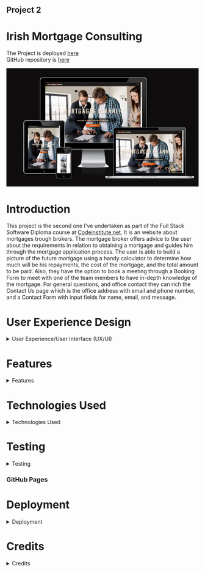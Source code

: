 ## Project 2

# Irish Mortgage Consulting

The Project is deployed [here]( https://fitabigail.github.io/IrishMortgageConsulting/)   
GitHub repository is [here](https://github.com/fitabigail) 



![screen shot of am i responsive](./assets/readmeImages/am_responsive.png)

# Introduction
This project is the second one I've undertaken as part of the Full Stack Software Diploma course at [Codeinstitute.net](https://www.CodeInstitutE.net).
It is an website about mortgages trough brokers. The mortgage broker offers advice to the user about the requirements in relation to obtaining a mortgage and guides him through the mortgage application process. The user is able to build a picture of the future mortgage using a handy calculator to determine how much will be his repayments, the cost of the mortgage, and the total amount to be paid. Also, they have the option to book a meeting through a Booking Form to meet with one of the team members to have in-depth knowledge of the mortgage.
For general questions, and office contact they can rich the Contact Us page which is the office address with email and phone number, and a Contact Form with input fields for name, email, and message. 


# User Experience Design

<details>
  
  <summary>User Experience/User Interface (UX/UI)</summary>

### User stories

#### First-Time Visitor Goals

- As a First Time user, I want to easily understand the main purpose of the site.
- As a First Time user, I want to be able to easily navigate through the site to find content.
- As a First Time user, I want to view the website and content clearly on my mobile device.
- As a First Time user, I want the website team to be qualified with years of industry experience.
- As a First Time user, I want to find ways to follow the IrishMortgageConsulting on different social media platforms.

### Returning Visitor Goals

- As a Returning user, I want to reuse the mortgage calculator for future house upgrades.
- As a Returning user, I want to get updated team profiles.
- As a Returning user, I want to contact the organization so I can request more information.

### Frequent Visitor Goals

- As a Frequent user, I want to check the mortgage calculator.
- As a Frequent user, I want to check if there is any news about mortgage requirements.
- As a Frequent user, I want to sign up for the Newsletter so that I am emailed any major updates and/or changes to the mortgage requirements.

### Design

  
  
  #### Colour Scheme 


 
  I tried different color palettes whilst building the website and settled on a simple combination of shades of orange, grey, white, and black.
  Black and white are used for text color and contrast well with the other two primary colors. Default Orange was used for the link color on hover, and for buttons. Different shades of white, grey, and orange were used for the backgrounds.
  - grey : hsla(0, 8%, 5%, 0.9), rgba(0, 0, 0, 0.5); rgba(7, 6, 6, 0.925); rgba(0, 0, 0, 0.87), rgba(0, 0, 0, 0.6);
  - white: antiquewhite, aliceblue ;
  - orange: #ce5713,  #8f2b04;


   #### Typography


  I choose 'Playfair Display' as the font for the site. The headers and forms on all pages throughout the Website are using 'Oswald' font.

   #### Wireframes
 
  
  <details> 

![Balsamic Wireframes](./assets/readmeImages/balsamic-home.png)    

</details>  

</details> 
  
  # Features

<details>
  
  <summary>Features</summary>
  
  ### Responsive  Website

   The site displays properly at a wide range of screen sizes, further information on this is listed in the testing section. 



              



  ### HOME Page

### Navbar

   - A feature on all three pages, the full responsive navigation bar includes a link to Logo, Home page, Calculator page and Contact Us page and is identical on each page to allow easy navigation. On page loading, the navigation bar drops down smoothly to catch up user's attention. On the left side, the navbar has the logo linked to the Home page, and on the right side is the hamburger menu. On mouse click, the hamburger is switching to an arrow and a full-screen page is loading with the page's links, a feature achieved with javascript code.




### Section one - the landing

  - This section includes several different CSS animations on the loading page. This includes a big animated banner with two titles business-related subject, a welcome title, and a discover button with a shine effect linked with the Calculator page.
   ![HOME PAGE](./assets/readmeImages/landing-banner.png)

### About section
 
- About section include a video with a custom control, achieved with javascript code. Clicking the video button will start the video, and a bar will roll. If press the pause button the video will stop playing. The video is displayed for screens of 550px and wider.

![HOME PAGE](./assets/readmeImages/about.png)

### Team section

- This section shows the profile cards of the three members team. When hovering the card some information about the member will appear with a nice and cool hoover effect, the cards move smoothly with the cursor direction. This effect was achieved by calling JQuery CDN tools for the plugin tilt.js.

![HOME PAGE](./assets/readmeImages/team.png)


### Footer 
- The footer is a simple one that offers information about the office address and includes easy access to the main relevant social media sites for Irish Mortgage Consulting.


![HOME PAGE](./assets/readmeImages/footer.png)
  
  
### Scroll button
- Home and Calculator have a scroll button with a smooth move to the top of the pages( used javascript for a smooth move).     
    
 ### CALCULATOR Page


### Calculator section
- Include a mortgage calculator to calculate the monthly repayments, cost of the mortgage, and total to pay. Also, include a pie chart that displays the amount borrowed and interest to pay. All these features are achieved with javascript code.

![CALCULATOR PAGE](./assets/readmeImages/calcul-top.png)
![CALCULATOR PAGE](./assets/readmeImages/calc-results.png)

### Booking section
- This section includes two parts. First, the banner with an animated arrow created with style CSS, and a button on click is opening the booking form.
The second part is the Booking Form with two parts: on the left side has the inputs fields, a check box (style CSS), and a submit button; on the right an image with a welcome message. On the right bottom corner has a closing button on the x shape to exit the form(javascript code used for form). On submission will display an alert message.

![CALCULATOR  PAGE](./assets/readmeImages/book-meeting.png)
![CALCULATOR PAGE](./assets/readmeImages/form-booking.png)
![CALCULATOR PAGE](./assets/readmeImages/booking-message.png)


### Contact Us Page

- Contact us page has a future flipping Contact Form with two sides. On the first side the user can read the office address, and on the other side is the contact form with input fields for name, email, phone, message, and a submit button. The user on submission will get an alert message. 


![CONTACT US PAGE](./assets/readmeImages/contact-us.png)
![CONTACT US PAGE](./assets/readmeImages/contact-us-form.png)
![CONTACT US PAGE](./assets/readmeImages/contact-form-message.png)



### Possible Future Features


I would like to add extra features to the site such as:

 - to add in the future is integration with an email autoresponder service, such as Sendgrid;
 - two more mortgage calculators, one for Mortgage Rate Change Calculator and one for Extra Mortgage Payments Calculator;
 - a blog where to post the latest news from the industry;
 - a Live Chat Service could be implemented to provide instant answers to user-specific questions.
 - a register form helps the user to create an account and upload required documentation;

 </details>    

# Technologies Used
<details>
  <summary>Technologies Used</summary>
  
  #### Languages Used
  
  - HTML5
  - CSS
  - Javascript

  #### Applications Used


- [Balsamiq](https://www.balsamiq.com) was used to create wireframes for this project.
- [Google Fonts](https://fonts.google.com/) fonts were downloaded from Google Fonts.
- [Fontawesome](https://www.fontawesome.com) icons were downloaded from Font Awesome.com.
- [Git](https://git-scm.com/) Git was used for version control.
- [GitHub](https://github.com/) GitHub is used to store the code of the project.
- [Gitpages](https://pages.github.com/) Gitpages are used to deploy the site.
- [Chrome Developer Tools](https://developer.chrome.com/docs/devtools/) used for layout and responsive testing.
- [favICO.com](https://convertico.com/favicon/) used for creating favicon.
- [W3 Validator](https://jigsaw.w3.org/css-validator/) used to test HTML and CSS code.
- [Jshint](https://jshint.com/) used to validate Javascript code.
- [Freeconvert. com](https://www.freeconvert.com) was used to convert the background image file to the  wepp format.
- [Pexels. com](https://www.pexels.com) was used for free images.
- [Caniuse. com/webp](https://caniuse.com/webp)  used to check compatibility of the webp file format.
- [befunky.com](https://www.befunky.com/)  used to resize the images files.
- [Cloudinary](https://cloudinary.com/console) used to host and served the video file through Cloudinary.
-[jQuery](https://releases.jquery.com/jquery/) use to implement tilt.js for team profile card moving effect;
-[responsivedesignchecker. com/](https://responsivedesignchecker.com/) used for check responsiveness;

   
</details>  
  
# Testing 

<details>
  <summary>Testing</summary>

### W3c CSS Validator
  The css file was tested using the W3c CSS validator showing no errors, and 4 warnings all of the type "is a vendor extension" as shown below..
<details>

![CSS Validator](./assets/readmeImages/css-validator.png)

 ![CSS Validator](./assets/readmeImages/css-warrnings.png)
</details>

### W3c HTML Validator
  The HTML was tested with the W3c HTML Validator with no error returned on all three pages.  
<details>

 ![HTML Validator](./assets/readmeImages/html-index-validator.png)
</details>

 ### JSHint
  The Javascript file was validated using JSHint, with the following result. The `New JavaScript features (ES6)` option was ticked in the 
  Configure menu. 
<details>

![JAVASCRIPT CALCULATOR Validator](./assets/readmeImages/cotactjs-validator.png)

![JAVASCRIPT index Validator](./assets/readmeImages/calculatorjs-validator.png)
  </details>

   ### Lighthouse
  The web page was tested using the Lighthouse feature on the chrome browser giving the following result for desktop and mobile.    
  It should be noted that the performance score was variable, ranging from the low eighties to 100 for desktop and mobile.  
<details>

![LIGHTHOUSE HOME PAGE DESKTOP](./assets/readmeImages/lighthouse-desk-index.png)
![LIGHTHOUSE HOME PAGE MOBILE ](./assets/readmeImages/lighthouse-mob-index.png)
![LIGHTHOUSE CALCULATOR PAGE DESKTOP](./assets/readmeImages/lighthouse-desk-calculator.png)
![LIGHTHOUSE CALCULATOR PAGE MOBILE](./assets/readmeImages/lighthouse-mob-calculator.png)
![LIGHTHOUSE CONTACT US PAGE DESKTOP](./assets/readmeImages/lighthouse-desk-contactus.png)
![LIGHTHOUSE CONTACT US MOBILE](./assets/readmeImages/lighthouse-mob-contactus.png)
</details>


### Responsiveness
  
   Media queries based on screen width were used to ensure the page was displayed correctly across a range of screen sizes.
  Chrome, Firefox, Safari, and Edge browsers were used to test responsiveness.  
  
  Breakpoints used are as follows 320px, 391px, 460px, 549px, 550px, 560px, 650px,760px, 768px, 950px, 991px, 1250px, 1450px, 1500px, 1650px, 1920px and 2200px. 

 I also used the device-specific tool within Chrome, Edge, and Media Genesis (https://responsivedesignchecker.com/) to test a number of devices representing a wide range of device types.    
  The results are given below.

  |Device                 |  Result        |
  |----------------       |----------------|
  | Galaxy S8+            | Displays ok    | 
  | iPad mini             | Displays ok    |
  | iPad Air              | Displays ok    | 
  | iPhone xe/xr/pro 12   | Displays ok    | 
  | Galaxy Fold           | Displays ok    | 
  | Galaxy Fold           | Displays ok    | 
  | Nest Hub Max          | Displays ok    | 
  
    
 ### Issues Encountered Building The Site

A brief summary of some of the difficulties I had building this site and how I attempted to fix them. 

 
 + Cards info in the Our Team section of the landing page had text which was not illegible when hovered over. I fixed this issue by setting different opacity.
 + On smaller devices much of the text was illegible due to its font size, I have redefined all the media queries;
 +  Contact Us form was potentially inaccessible as the form only appeared in the hover state. I fixed this by canceling the flipping card view.
 + The contact form itself could be submitted without the user providing a supporting message. I fixed this issue by writing a proper javascript code with validation and a submitting message.
 + User was able to enter invalid or empty data in forms. Fixed by javascript validation code;
 + Errors in console while page loads/performing user actions ON CONTACT US page. Fixed by removing  any javascript code not related to the page;
 + The mortgage calculator, allowed negative figures to be input leading to nonsensical outputs. Fixed by adding a javascript code on inputs on Html; 
 + I had many problems positioning the text div from the Calculator page and fixed them using different percentages for 'font-size', width, and height set on vh to get them to satisfactorily position on different devices.
 + The chart pie cause me trouble with different devices size, as had a predefined style. I changed the width and height of the canvas Html element and adapted it to different screen sizes.
 + The checked box from Booking put me in difficulty as I tried to set the konb and was not fit on the right spot. So I decide to get already written code and adapted it to my site style, which worked well only the Html validator did not allow div as a child of a label so I replaced and fixed the error with a span element.
 + On the booking form submit button click more ap a message to the user and should return to the Calculator page. I write the function myBooking() to write the alert message and return to the page. The function was not working as I used the form action attribute from the w3 web page for testing examples. Now I know no need for an action attribute if I have a function to call.
+ I had to become familiar with many new (to me) CSS properties such as transform-origin, transform-style, backface-visibility, and perspective. 

### Manual Testing for Bugs

Testing is required on the Irish MortgageConsulting Responsive Website.

The project is developed primarily using HTML and CSS, with a small amount of JavaScript implemented for additional functionality.
The testing performed will be on the back end and front end. Testing is to be done on at least three web browsers and all screen sizes.
All navigation links should direct to the correct Html pages as per their names. The Home page is the exception, this one will redirect to index.html. 

All links to external websites must open in a new browser.

Testing of form validation will also be required to ensure the correct inputs are taken and that all fields are required. 

The live Project can be found [here](https://fitabigail.github.io/IrishMortgageConsulting/).</br>

 * Testing During the development of the pages was done through the project to see how the project looked and felt
 
 
| Feature                 |  Expect                                     |  Action         |  Result                                  |
|-------------------------|---------------------------------------------|-----------------|------------------------------------------|
| Logo                    |  Link to home page                          | Click On        | Load the home page                       |
| Banner home animation   |  Animation                                  | On Load         | Animation                                |
| Discover button         |  Link to calculator page                    | Click On        | Load the calculator page                 |
| Hamburger Menu          |  Open on full page                          | Click On        | Load menu page                           |
| Hamburger Menu Arrow    |  Transform                                  | Click On        | Arrow                                    |
| Social Media Icons      |  Link to socialmedia                        | Click On        | New tab opened                           |
| Video                   |  Play on                                    | Click on        | Play the video                           |
| Profile cards           |  Show text and move                         | On hover        | Show text and move                       |
| Calculator              |  Calculate the mortgage payments            | On input values | Show the results                         |
| Calculator button       |  Show results                               | Click On        | Show the results                         |
| Pie CHART               |  Post interest to pay and mortgage amount   | On Load         | Post interest to pay and mortgage amount |
| Booking button          |  Open booking form                          | Click On        | Open booking form                        |
| Booking fields          |  Accept the inputs value                    | On input        | Accept the inputs value                  |
| Booking checkbox        |  To check                                   | On check        | To check                                 |
| Booking form button     |  Show message                               | Click On        | Show the message                         |
| Contact form fields     | Accept the inputs value                     | Click On        | Accept the inputs value                  |
| Contact form button     |  Show message                               | Click On        | Show message                             |
| Scrool button           |  Load the start page                        | Click On        | Goes to the top of page                  |


### Issues and Resolutions to issues found during testing

- booking form after closing message alert was not redirected to calculator page, issue fixed;
- the contact form did not send the email with the message, the plugin used https://smtpjs.com/ required an SMTP server and I couldn't use my elastic email host account https://elasticemail.com/ because the domain must be verified. Us the gitpod domain name is not owned it can not be verified; 

### Issues Remaining (Known to me)

+ There is a large space over the Home and Calculator page. This issue  I have tried to fixed but still have some space, but because of the short time, I will leave this for another time.
+ The bottom height of the calculator background increases once the  device size is decreasing;
+ The Booking and Contact us for could post the data to a server. This feature I will leave this for future development;
+ On mobile view test to my iPhone 12 and Samsung galaxy s10 the Booking form has an error as first it doesn't show the title of the pattern, so the user does not know the name field has only a letter message, second after inputs the form it does not fit on the section and is difficult to scroll over form;
+ On the footer section the copyright paragraph on flex display is not on the same line as others. I will fix this in the future;
+ The pie chart should reset with the new amount and interest pie when inputting values into the mortgage amount field. At this stage the pie chart is updated on changes in the years and interest values;
</details>

### GitHub Pages

# Deployment

  <details>
    
  <summary>Deployment</summary>
  
  This project was built on the Gitpod IDE using the Code Institute template found here:<br>https://github.com/Code-Institute-Org/gitpod-full-template
      
      
### GitHub Pages

## How this Project was Deployed

1. Log into [GitHub](https://github.com/fitabigail/).
2. From the list of Repositories, select [IRISH MORTGAGE CONSULTING](https://github.com/fitabigail/IrishMortgageConsulting).
3. From the Repositories sub-headings, select "Settings".
4. Under "Options", the first category of settings, scroll down to the GitHub Pages section.
5. From the dropdown list under the "Source" heading, select "main".
6. A second drop-down menu that appears should remain as the default value, "/root".
7. Press Save. 
8. On Page refresh, scroll back down to the GitHub Pages section, and the link to the deployed site will be available in a green sub-section with a tick icon next to it.

As this project was developed on the main branch, all changes made to the repository are immediately reflected in the deployed project.

## How to Run this Project in your Browser

1. Install the [Google Chrome](https://www.google.co.uk/chrome/) or [Firefox](https://www.mozilla.org/en-GB/exp/firefox/new/) browser.
2. Install the applicable [GitPod](https://www.gitpod.io/docs/browser-extension/) Browser Extensions for your chosen browser.
4. Create a [GitHub](https://GitHub.com/join) account. 
3. Log in to [Gitpod](https://gitpod.io/login/) using your GitHub account.
4. Visit Hard Driver's [GitHub Repository](https://github.com/fitabigail/IrishMortgageConsulting).
5. Open the repository in Gitpod:
    * Click the green "Gitpod" icon at the top of the Repository, or
    * Click this [link](https://github.com/fitabigail/IrishMortgageConsulting).
6. A new workspace will open with the current state of the main branch. Any changes made to the main branch after this point will not be automatically updated in your Gitpod Workspace.

#### Forking
  
  
  1. Go to the Github page that hosts the repository you wish to fork.
  2. On the top-right of the page there is a button "Fork".
  3. Click this button.
  4. This creates a repository in your Github home page which is a copy of the original. You can submit and receive changes to the code by using pull requests 
  and/or syncing with the upstream repository.

### Cloning the Repository

1. Visit Hard Driver's [GitHub Repository](https://github.com/fitabigail/IrishMortgageConsulting).
2. Click the "Code" dropdown box above the repository's file explorer. 
3. Under the "Clone" heading, click the "HTTPS" sub-heading.
4. Click the clipboard icon, or manually copy the text presented: `https://github.com/fitabigail/IrishMortgageConsulting`
5. Open your preferred IDE (VSCode, Atom, PyCharm, etc).
6. Ensure your IDE has support for Git, or has the relevant Git extension.
7. Open the terminal, and create a directory where you would like the Repository to be stored.
8. Type `git clone` and paste the previously copied text (`https://github.com/fitabigail/IrishMortgageConsulting`) and press enter.
9. The Repository will then be cloned to your selected directory. 

### Manually Downloading the Repository

1. Visit Hard Driver's [GitHub Repository](https://github.com/fitabigail/IrishMortgageConsulting).
2. Click the "Code" dropdown box above the repository's file explorer. 
3. Click the "Download ZIP" option; this will download a copy of the selected branch's repository as a zip file.
4. Locate the ZIP file downloaded to your computer, and extract the ZIP to a designated folder which you would like the repository to be stored.

### Opening the Repository 

1. Open your preferred IDE (VSCode, Atom, PyCharm, etc).
2. Navigate to the chosen directory where the Repository was Cloned/Extracted.
3. You will now have offline access to the contents of the project.

 </details>

 # Credits
  <details>
  <summary>Credits</summary>
 
  ### Images

  ### All Photographs were sourced from [Pexels](https://www.pexels.com//). 

  - Section one Background Image: https://images.pexels.com/photos/7415057/pexels-photo-7415057.jpeg?cs=srgb&dl=pexels-mart-production-7415057.jpg&fm=jpg;
  - Team member one Image: https://images.pexels.com/photos/1311523/pexels-photo-1311523.jpeg?cs=srgb&dl=pexels-mentatdgt-1311523.jpg&fm=jpg;
  -  Team member Two Image:https://images.pexels.com/photos/8074612/pexels-photo-8074612.jpeg?cs=srgb&dl=pexels-anastasia-shuraeva-8074612.jpg&fm=jpg;
  -  Team member Three Image:https://images.pexels.com/photos/1043471/pexels-photo-1043471.jpeg?cs=srgb&dl=pexels-chloe-1043471.jpg&fm=jpg;
  - Calculator banner Image: https://images.pexels.com/photos/5926378/pexels-photo-5926378.jpeg?cs=srgb&dl=pexels-sora-shimazaki-5926378.jpg&fm=jpg;
  - About us video: https://www.pexels.com/video/professionals-having-an-online-meeting-8189002/;
  - Booking form Image: https://images.pexels.com/photos/4226122/pexels-photo-4226122.jpeg?cs=srgb&dl=pexels-anna-shvets-4226122.jpg&fm=jpg;
  - Contact Us Image: https://images.pexels.com/photos/3856047/pexels-photo-3856047.jpeg?cs=srgb&dl=pexels-matheus-bertelli-3856047.jpg&fm=jpg;

### Code/Reference 

  - https://codeinstitute.net/ie/- Code Institute without I would have had no base to begin a project & Readme.md Template;
 -  https://github.com/ - GitHub for my workspace and saving all my work as well as my deployed project;
 - https://slack.com'-The Slack community - for someone always been there no matter the time and with advice or direction;
 - https://smartmortgages.ie/ - inspired me for building the site and get the content from them;
 - https://stackoverflow.com/users/6887992/aperezfals - the method of redirecting to the calculator page after the message is closed;
 - https://www.udemy.com/course/10-mega-responsive-websites-with-html-css-and-javascript/learn/lecture/23410300#overview - Udemy course for home page, helping me to build a nice layout;
 - https://www.udemy.com/course/50-web-projects-with-html-css-and-javascript/learn/lecture/32013882#overview -Udemy course for booking form;
 - https://www.youtube.com/watch?v=kIvft1uEi4Y&t=0s - Live Blogger youtube channel help me to create to the calculator;
 -  https://dev.to/bosspetta/mortgage-loan-calculator-with-javascript-2la7 - Dev Community help me to understand how to declare the values;
 - https://www.youtube.com/watch?v=xvXtb7mwMd8 - SIX MINUTES.SMARTE youtube channel for Booking Form help me to check with javascript blank fields;
 - https://blog.hubspot.com/website/opacity-css#:~:text=To%20set%20the%20opacity%20of,invisible) - help me to set text opacity for team members;
 - https://qawithexperts.com/questions/373/prevent-negative-value-from-being-entered-in-html-input-type - copied and added to calculator inputs fields on Html to avoid negative values;
 - https://www.youtube.com/watch?v=fz8bwvn9lA4 - Easy Tutorials youtube channel javascript Contact Us Form;
 - https://stackoverflow.com/questions/3073850/javascript-regex-test-peoples-name -regex for name validation, only letters;
 - https://www.w3resource.com/javascript/form/email-validation.php - regex pattern copied for email format. Valid format: mysite@ourearth.com/my.ownsite@ourearth.org/mysite@you.me.net  ;
 - https://www.w3resource.com/javascript/form/phone-no-validation.php = regex phone number format. Valid format:XXX-XXX-XXXX/XXX.XXX.XXXX/XXX XXX XXXX ;
 - https://www.w3schools.com/tags/att_input_pattern.asp - help me to implement an Html validator at Booking Form for the field.The inputs must follow the pattern format;
 - https://www.w3schools.com/ - guide me for flipping contact form;

### Note 
 - I'd like to thank my mentor Ronan McClelland for his guidance throughout my project. 
 - I would like to thank everyone for all and any assistance given during the development of my website. 
 - All information within this website is for education and training purposes only .
 - All code has been as much as possible credited to the source that the code came from.
